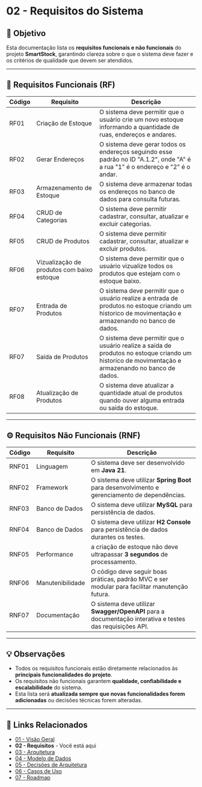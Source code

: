 # 02 - Requisitos do Sistema

## 🎯 Objetivo
Esta documentação lista os **requisitos funcionais e não funcionais** do projeto **SmartStock**, garantindo clareza sobre o que o sistema deve fazer e os critérios de qualidade que devem ser atendidos.

---

## 📝 Requisitos Funcionais (RF)
| Código | Requisito | Descrição |
|--------|-----------|-----------|
| RF01 | Criação de Estoque | O sistema deve permitir que o usuário crie um novo estoque informando a quantidade de ruas, endereços e andares. |
| RF02 | Gerar Endereços | O sistema deve gerar todos os endereços seguindo esse padrão no ID "A.1.2", onde "A" é a rua "1" é o endereço e "2" é o andar. |
| RF03 | Armazenamento de Estoque | O sistema deve armazenar todas os endereços no banco de dados para consulta futuras. |
| RF04 | CRUD de Categorias | O sistema deve permitir cadastrar, consultar, atualizar e excluir categorias. |
| RF05 | CRUD de Produtos | O sistema deve permitir cadastrar, consultar, atualizar e excluir produtos. |
| RF06 | Vizualização de produtos com baixo estoque | O sistema deve permitir que o usuário vizualize todos os produtos que estejam com o estoque baixo. |
| RF07 | Entrada de Produtos | O sistema deve permitir que o usuário realize a entrada de produtos no estoque criando um historico de movimentação e armazenando no banco de dados. |
| RF07 | Saída de Produtos | O sistema deve permitir que o usuário realize a saída de produtos no estoque criando um historico de movimentação e armazenando no banco de dados. |
| RF08 | Atualização de Produtos | O sistema deve atualizar a quantidade atual de produtos quando ouver alguma entrada ou saída do estoque. |

---

## ⚙️ Requisitos Não Funcionais (RNF)
| Código | Requisito | Descrição |
|--------|-----------|-----------|
| RNF01 | Linguagem | O sistema deve ser desenvolvido em **Java 21**. |
| RNF02 | Framework | O sistema deve utilizar **Spring Boot** para desenvolvimento e gerenciamento de dependências. |
| RNF03 | Banco de Dados | O sistema deve utilizar **MySQL** para persistência de dados. |
| RNF04 | Banco de Dados | O sistema deve utilizar **H2 Console** para persistência de dados durantes os testes. |
| RNF05 | Performance | a criação de estoque não deve ultrapassar **3 segundos** de processamento. |
| RNF06 | Manutenibilidade | O código deve seguir boas práticas, padrão MVC e ser modular para facilitar manutenção futura. |
| RNF07 | Documentação | O sistema deve utilizar **Swagger/OpenAPI** para a documentação interativa e testes das requisições API. |

---

## 💡 Observações
- Todos os requisitos funcionais estão diretamente relacionados às **principais funcionalidades do projeto**.  
- Os requisitos não funcionais garantem **qualidade, confiabilidade e escalabilidade** do sistema.  
- Esta lista será **atualizada sempre que novas funcionalidades forem adicionadas** ou decisões técnicas forem alteradas.

---

## 📂 Links Relacionados


- [01 - Visão Geral](01-visao-geral.md)  
- **02 - Requisitos** - Você está aqui
- [03 - Arquitetura](03-arquitetura.md)
- [04 - Modelo de Dados](04-modelo-dados.md)
- [05 - Decisões de Arquitetura](05-decisoes-arquitetura.md)
- [06 - Casos de Uso](06-casos-uso.md)
- [07 - Roadmap](07-roadmap.md)

    